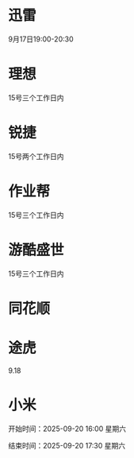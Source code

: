 
# 迅雷
9月17日19:00-20:30

# 理想
15号三个工作日内

# 锐捷
15号两个工作日内

# 作业帮
15号三个工作日内

# 游酷盛世
15号三个工作日内


# 同花顺

# 途虎
9.18

# 小米
开始时间：2025-09-20 16:00 星期六

结束时间：2025-09-20 17:30 星期六
<!--stackedit_data:
eyJoaXN0b3J5IjpbNTIyMDU1MzIzLC0yMDA0NDA3MzAyLC0yMT
QwOTA0MTYzLC03MzcyNjM3NjUsMTM2ODAyMzkyMSw3MTg4MTg1
OTQsLTIwNTU4NTgyMzUsMTU1NzYzNjIzNywtMjUwMDIxMjYxLD
IwODM1MjcxOSwtMTIzNTU1NjY5NSwxNDA3NDA1MTA1LDEzNTcy
NjQ0NjJdfQ==
-->